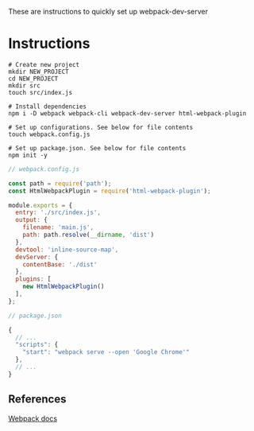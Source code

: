 These are instructions to quickly set up webpack-dev-server

# Instructions

```
# Create new project
mkdir NEW_PROJECT
cd NEW_PROJECT
mkdir src
touch src/index.js

# Install dependencies
npm i -D webpack webpack-cli webpack-dev-server html-webpack-plugin

# Set up configurations. See below for file contents
touch webpack.config.js

# Set up package.json. See below for file contents
npm init -y
```

```js
// webpack.config.js

const path = require('path');
const HtmlWebpackPlugin = require('html-webpack-plugin');

module.exports = {
  entry: './src/index.js',
  output: {
    filename: 'main.js',
    path: path.resolve(__dirname, 'dist')
  },
  devtool: 'inline-source-map',
  devServer: {
    contentBase: './dist'
  },
  plugins: [
    new HtmlWebpackPlugin()
  ],
};

```

```js
// package.json

{
  // ...
  "scripts": {
    "start": "webpack serve --open 'Google Chrome'"
  },
  // ...
}

```

## References
[Webpack docs](https://webpack.js.org/guides/development/#choosing-a-development-tool)
